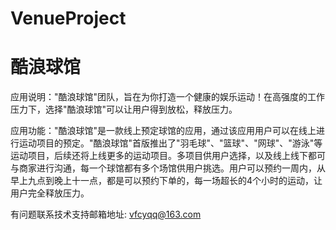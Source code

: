 # VenueProject
# 酷浪球馆

应用说明："酷浪球馆"团队，旨在为你打造一个健康的娱乐运动！在高强度的工作压力下，选择"酷浪球馆"可以让用户得到放松，释放压力。

应用功能："酷浪球馆"是一款线上预定球馆的应用，通过该应用用户可以在线上进行运动项目的预定。"酷浪球馆"首版推出了"羽毛球"、"篮球"、"网球"、"游泳"等运动项目，后续还将上线更多的运动项目。多项目供用户选择，以及线上线下都可与商家进行沟通，每一个球馆都有多个场馆供用户挑选。用户可以预约一周内，从早上九点到晚上十一点，都是可以预约下单的，每一场超长的4个小时的运动，让用户完全释放压力。

有问题联系技术支持邮箱地址: vfcyqq@163.com
